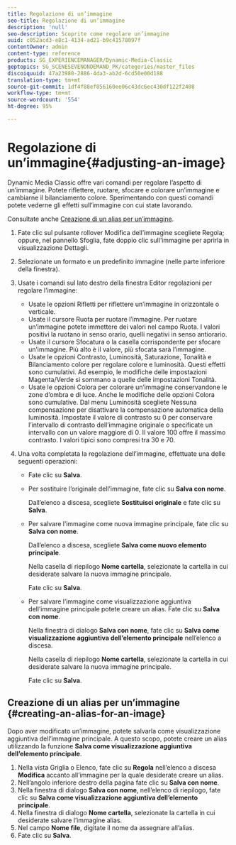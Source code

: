 ```yaml
---
title: Regolazione di un’immagine
seo-title: Regolazione di un’immagine
description: 'null'
seo-description: Scoprite come regolare un’immagine
uuid: c052acd3-e8c1-4134-ad21-b9c41578097f
contentOwner: admin
content-type: reference
products: SG_EXPERIENCEMANAGER/Dynamic-Media-Classic
geptopics: SG_SCENESEVENONDEMAND_PK/categories/master_files
discoiquuid: 47a23980-2886-4da3-ab2d-6cd50e00d188
translation-type: tm+mt
source-git-commit: 1df4f88ef856160ee06c43dc6ec430df122f2408
workflow-type: tm+mt
source-wordcount: '554'
ht-degree: 95%

---
```



# Regolazione di un’immagine{#adjusting-an-image}

Dynamic Media Classic offre vari comandi per regolare l’aspetto di un’immagine. Potete riflettere, ruotare, sfocare e colorare un’immagine e cambiarne il bilanciamento colore. Sperimentando con questi comandi potete vederne gli effetti sull’immagine con cui state lavorando.

Consultate anche [Creazione di un alias per un’immagine](adjusting-image.md#creating_an_alias_for_an_image).

1. Fate clic sul pulsante rollover Modifica dell’immagine scegliete Regola; oppure, nel pannello Sfoglia, fate doppio clic sull’immagine per aprirla in visualizzazione Dettagli.
1. Selezionate un formato e un predefinito immagine (nelle parte inferiore della finestra).
1. Usate i comandi sul lato destro della finestra Editor regolazioni per regolare l’immagine:

   * Usate le opzioni Rifletti per riflettere un’immagine in orizzontale o verticale.
   * Usate il cursore Ruota per ruotare l’immagine. Per ruotare un’immagine potete immettere dei valori nel campo Ruota. I valori positivi la ruotano in senso orario, quelli negativi in senso antiorario.
   * Usate il cursore Sfocatura o la casella corrispondente per sfocare un’immagine. Più alto è il valore, più sfocata sarà l’immagine.
   * Usate le opzioni Contrasto, Luminosità, Saturazione, Tonalità e Bilanciamento colore per regolare colore e luminosità. Questi effetti sono cumulativi. Ad esempio, le modifiche delle impostazioni Magenta/Verde si sommano a quelle delle impostazioni Tonalità.
   * Usate le opzioni Colora per colorare un’immagine conservandone le zone d’ombra e di luce. Anche le modifiche delle opzioni Colora sono cumulative. Dal menu Luminosità scegliete Nessuna compensazione per disattivare la compensazione automatica della luminosità. Impostate il valore di contrasto su 0 per conservare l’intervallo di contrasto dell’immagine originale o specificate un intervallo con un valore maggiore di 0. Il valore 100 offre il massimo contrasto. I valori tipici sono compresi tra 30 e 70.

1. Una volta completata la regolazione dell’immagine, effettuate una delle seguenti operazioni:

   * Fate clic su **Salva**.
   * Per sostituire l’originale dell’immagine, fate clic su **Salva con nome**.

      Dall’elenco a discesa, scegliete **Sostituisci originale** e fate clic su **Salva**.

   * Per salvare l’immagine come nuova immagine principale, fate clic su **Salva con nome**.

      Dall’elenco a discesa, scegliete **Salva come nuovo elemento principale**.

      Nella casella di riepilogo **Nome cartella**, selezionate la cartella in cui desiderate salvare la nuova immagine principale.

      Fate clic su **Salva**.

   * Per salvare l’immagine come visualizzazione aggiuntiva dell’immagine principale potete creare un alias. Fate clic su **Salva con nome**.

      Nella finestra di dialogo **Salva con nome**, fate clic su **Salva come visualizzazione aggiuntiva dell’elemento principale** nell’elenco a discesa.

      Nella casella di riepilogo **Nome cartella**, selezionate la cartella in cui desiderate salvare la nuova immagine principale.

      Fate clic su **Salva**.

## Creazione di un alias per un’immagine {#creating-an-alias-for-an-image}

Dopo aver modificato un’immagine, potete salvarla come visualizzazione aggiuntiva dell’immagine principale. A questo scopo, potete creare un alias utilizzando la funzione **Salva come visualizzazione aggiuntiva dell’elemento principale**.

1. Nella vista Griglia o Elenco, fate clic su **Regola** nell’elenco a discesa **Modifica** accanto all’immagine per la quale desiderate creare un alias.
1. Nell’angolo inferiore destro della pagina fate clic su **Salva con nome**.
1. Nella finestra di dialogo **Salva con nome**, nell’elenco di riepilogo, fate clic su **Salva come visualizzazione aggiuntiva dell’elemento principale**.
1. Nella finestra di dialogo **Nome cartella**, selezionate la cartella in cui desiderate salvare l’immagine alias.
1. Nel campo **Nome file**, digitate il nome da assegnare all’alias.
1. Fate clic su **Salva**.

